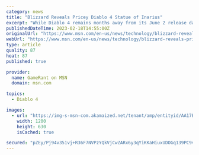 ```yaml
---
category: news
title: "Blizzard Reveals Pricey Diablo 4 Statue of Inarius"
excerpt: "While Diablo 4 remains months away from its June 2 release date, Blizzard is already capitalizing on anticipation for the game with high-quality merchandise. Inarius isn't the first Diablo 4 statue to be announced by Blizzard, but it's certainly the ..."
publishedDateTime: 2023-02-18T14:55:00Z
originalUrl: "https://www.msn.com/en-us/news/technology/blizzard-reveals-pricey-diablo-4-statue-of-inarius/ar-AA17EAbo"
webUrl: "https://www.msn.com/en-us/news/technology/blizzard-reveals-pricey-diablo-4-statue-of-inarius/ar-AA17EAbo"
type: article
quality: 87
heat: 87
published: true

provider:
  name: GameRant on MSN
  domain: msn.com

topics:
  - Diablo 4

images:
  - url: "https://img-s-msn-com.akamaized.net/tenant/amp/entityid/AA17EUBf.img?h=630&w=1200&m=6&q=60&o=t&l=f&f=jpg"
    width: 1200
    height: 630
    isCached: true

secured: "pZEy/Pj94v351vj+R36F7NVPzYQkVjCwZARx6y3qYiKKaHiuxUDOGq139PC9vwjxOq0f2MCsKKvfC0mYLfBBKXkarSxGPqy6k+DbgOeKl6d46BS5I7il93LTTOTyeCBmXL429ENh9Yx1SS0z1Gz8K5Gp6Yo50wrf36BQxiA9Hdyw8yXdhrH7Rw713KYfbHZAunf9e1zM4Pec7+MXNpf2o51SqZ9AUqjtlJ/QW2M4PGt0XSdXDYsHZGKfqvtreeH0aEv61jDeUkUAxkdi6jpnOKlLRDRDSVBGPwjgWwYfQQyn2XnlF56F0FuoFk6w+//QW9Ygx1HTJhXVf5EC7SnrhIp+W2Xv1eHZCQXX1adMbos=;DkhC5i19lyNRmHeYSZsipg=="
---
```


